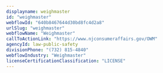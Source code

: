 ```yaml
---
displayname: weighmaster
id: "weighmaster"
webflowId: "640b8467644d30bd8fc4d2a8"
urlSlug: "weighmaster"
webflowName: "Weighmaster"
callToActionLink: "https://www.njconsumeraffairs.gov/OWM"
agencyId: law-public-safety
divisionPhone: "(732) 815-4840"
webflowIndustry: "Weighmaster"
licenseCertificationClassification: "LICENSE"
---
```

